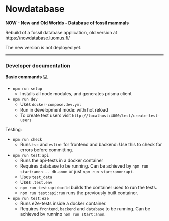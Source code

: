 # Nowdatabase

**NOW - New and Old Worlds - Database of fossil mammals**

Rebuild of a fossil database application, old version at https://nowdatabase.luomus.fi/

The new version is not deployed yet.

---

### Developer documentation

**Basic commands** :computer:

- `npm run setup`
  - Installs all node modules, and generates prisma client
- `npm run dev`
  - Uses `docker-compose.dev.yml`
  - Run in development mode: with hot reload
  - To create test users visit `http://localhost:4000/test/create-test-users`

Testing:

- `npm run check`
  - Runs `tsc` and `eslint` for frontend and backend: Use this to check for errors before committing.
- `npm run test:api`
  - Runs the api-tests in a docker container
  - Requires database to be running. Can be achieved by `npm run start:anon -- db-anon` or just `npm run start:anon:api`.
  - Uses `test_data`
  - Uses `.test.env`
  - `npm run test:api:build` builds the container used to run the tests.
  - `npm run test:api:run` runs the previously built container.
- `npm run test:e2e`
  - Runs e2e-tests inside a docker container.
  - Requires `frontend`, `backend` and `database` to be running. Can be achieved by running `npm run start:anon`.
  - Uses `test_data`
- `npm run test:e2e:local`
  - Runs cypress-tests locally (not in docker) in headless mode.
  - Requires `npm run start:anon` to be running first.
- `npm run test:api:local`
  - Runs backend api tests locally (not in docker).
  - Requires `db-anon` to be running first. (Note: backend doesn't need to be running.)
  - Requires `.test.env`
- `npm run cypress`
  - Opens cypress GUI. You can run tests and see what they do.

Windows testing:

- Both `e2e` and `api-tests` have a Windows specific command.
  - `e2e` is `npm run test:e2e:windows`
  - `api-tests` is `npm run test:api:windows`
  - For `api-tests`: inside `.test.env`, you need to change all instances of `localhost` to `host.docker.internal`.
    - These include `MARIADB_HOST`, `DATABASE_URL` and `LOG_DATABASE_URL`.
  - Note: these are not tested yet.

Test env-file:

- `.test.env`
  - `api-tests` requires `.test.env` to set the correct environment variables.
  - This is created by copying `.anon.env` and changing all instances of `nowdb-db-anon` to `localhost`.
    - These include `MARIADB_HOST`, `DATABASE_URL` and `LOG_DATABASE_URL`.

Coverage:

- Coverage opening
  - Coverage can be opened by opening the `coverage/lcov-report/index.html` with your browser of choice.
- `coverage:sed`
  - Fixes issues with `.nyc_output` paths. Replaces the paths inside Docker to `$PWD` (current directory).
- `coverage`
  - First fixes paths with `coverage:sed` and then recreates `coverage/lcov-report` to match the new path.
- `coverage:report`
  - Alias to `npm run coverage`. Used by cypress e2e tests so that `coverage:sed` gets executed automatically.

Run with the same image that is used in production:

- `npm start`
  - Uses `docker-compose.yml`
  - This builds the code and runs it. Mostly you'll want to use this after major technical changes to check the code works also in production mode, before deploying. And then you'll likely want to do: `npm start -- --build` to force rebuild of containers.

Docker:

- `npm run dev:down`
  - Stops and removes the dev container and it's volumes.
- `-- --build`
  - Useful flag to force docker to rebuild the containers. Example usage for dev: `npm run dev -- --build`

**Further documentation**

:rocket: [Initialize app & restore db](documentation/init.md) How to get the app up & running, and initialize database from sql-dumps

:wrench: [Technical explanations](documentation/guides/technical_explanations.md) Explanations of how things work, and guides for some more rare tasks like updating database-schema

:raised_hands: [Contributing & integration flow](documentation/guides/contributing.md) Where to commit? Where are tests run? How is the code deployed?

:memo: [Frontend](documentation/components/frontend.md) Explanation of the frontend logic and how to add views

:mag_right: [Validators](frontend/src/validators/) The [readme](frontend/src/validators/README.md) explains how validators are written

:mag_right: [Class diagram](documentation/class_diagram.md) See the relations of relevant tables. Notice that it omits some unimportant tables and does not show most columns.

:earth_africa: [Map features](/documentation/components/map_features.md) Maps' functionality and development notes
